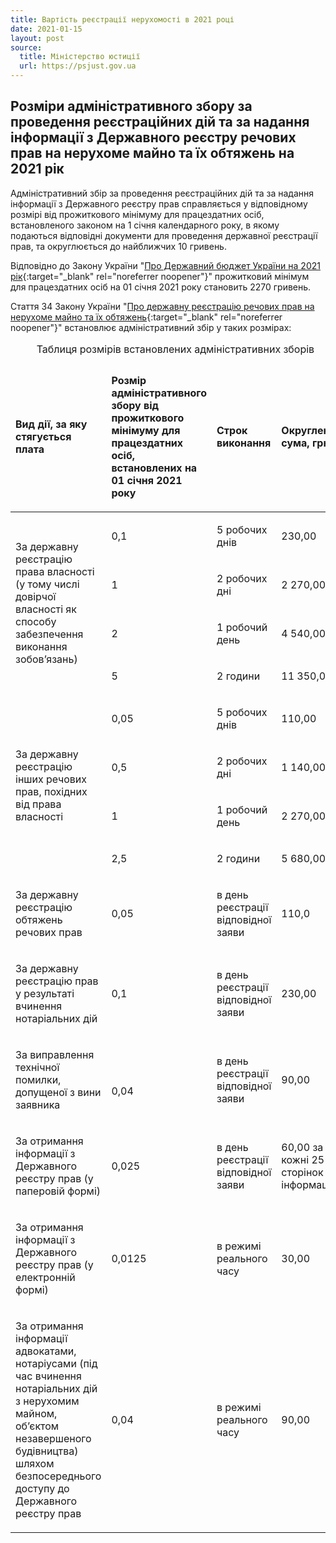 ```yaml
---
title: Вартість реєстрації нерухомості в 2021 році
date: 2021-01-15
layout: post
source:
  title: Міністерство юстиції
  url: https://psjust.gov.ua
---
```


## Розміри адміністративного збору за проведення реєстраційних дій та за надання інформації з Державного реєстру речових прав на нерухоме майно та їх обтяжень на 2021 рік

Адміністративний збір за проведення реєстраційних дій та за надання інформації з Державного реєстру прав справляється у відповідному розмірі від прожиткового мінімуму для працездатних осіб, встановленого законом на 1 січня календарного року, в якому подаються відповідні документи для проведення державної реєстрації прав, та округлюється до найближчих 10 гривень.

Відповідно до Закону України "[Про Державний бюджет України на  2021 рік](https://zakon.rada.gov.ua/laws/show/1082-20#Text){:target="_blank" rel="noreferrer noopener"}" прожитковий мінімум для працездатних осіб на 01 січня 2021 року становить  2270 гривень.

Стаття 34 Закону України "[Про державну реєстрацію речових прав на нерухоме майно та їх обтяжень](https://zakon.rada.gov.ua/laws/show/1952-15#Text){:target="_blank" rel="noreferrer noopener"}" встановлює адміністративний збір у таких розмірах:

<div class="table-responsive">
<table class="table table-sm table-hover table-striped">
  <caption>Таблиця розмірів встановлених адміністративних зборів</caption>
  <thead>
    <tr>
      <td>
        <p><strong>Вид дії, </strong><strong>за яку стягується плата</strong></p>
      </td>
      <td>
        <p><strong>Розмір адміністративного збору від прожиткового мінімуму для працездатних осіб, встановлених на <br>01 січня 2021 року</strong></p>
      </td>
      <td>
        <p><strong>Строк виконання</strong></p>
      </td>
      <td>
        <p><strong>Округлена сума, грн.</strong></p>
      </td>
    </tr>
  </thead>
  <tbody>
    <tr>
      <td rowspan="4">
        <p>За державну реєстрацію права власності (у тому числі довірчої власності як способу забезпечення виконання зобов’язань)</p>
      </td>
      <td>
        <p>0,1</p>
      </td>
      <td>
        <p>5 робочих днів</p>
      </td>
      <td>
        <p>230,00</p>
      </td>
    </tr>
    <tr>
      <td>
        <p>1</p>
      </td>
      <td>
        <p>2 робочих дні</p>
      </td>
      <td>
        <p>2 270,00</p>
      </td>
    </tr>
    <tr>
      <td>
        <p>2</p>
      </td>
      <td>
        <p>1 робочий день</p>
      </td>
      <td>
        <p>4 540,00</p>
      </td>
    </tr>
    <tr>
      <td>
        <p>5</p>
      </td>
      <td>
        <p>2 години</p>
      </td>
      <td>
        <p>11 350,00</p>
      </td>
    </tr>
    <tr>
      <td rowspan="4">
        <p>За державну реєстрацію інших речових прав, похідних від права власності</p>
      </td>
      <td>
        <p>0,05</p>
      </td>
      <td>
        <p>5 робочих днів</p>
      </td>
      <td>
        <p>110,00</p>
      </td>
    </tr>
    <tr>
      <td>
        <p>0,5</p>
      </td>
      <td>
        <p>2 робочих дні</p>
      </td>
      <td>
        <p>1 140,00</p>
      </td>
    </tr>
    <tr>
      <td>
        <p>1</p>
      </td>
      <td>
        <p>1 робочий день</p>
      </td>
      <td>
        <p>2 270,00</p>
      </td>
    </tr>
    <tr>
      <td>
        <p>2,5</p>
      </td>
      <td>
        <p>2 години</p>
      </td>
      <td>
        <p>5 680,00</p>
      </td>
    </tr>
    <tr>
      <td>
        <p>За державну реєстрацію обтяжень речових прав</p>
      </td>
      <td>
        <p>0,05</p>
      </td>
      <td>
        <p>в день реєстрації відповідної заяви</p>
      </td>
      <td>
        <p>110,0</p>
      </td>
    </tr>
    <tr>
      <td>
        <p>За державну реєстрацію прав у результаті вчинення нотаріальних дій</p>
      </td>
      <td>
        <p>0,1</p>
      </td>
      <td>
        <p>в день реєстрації відповідної заяви</p>
      </td>
      <td>
        <p>230,00</p>
      </td>
    </tr>
    <tr>
      <td>
        <p>За виправлення технічної помилки, допущеної з вини заявника</p>
      </td>
      <td>
        <p>&nbsp;</p>
        <p>0,04</p>
      </td>
      <td>
        <p>в день реєстрації відповідної заяви</p>
      </td>
      <td>
        <p>90,00</p>
      </td>
    </tr>
    <tr>
      <td>
        <p>За отримання інформації з Державного реєстру прав (у паперовій формі)</p>
      </td>
      <td>
        <p>0,025</p>
      </td>
      <td>
        <p>в день реєстрації відповідної заяви</p>
      </td>
      <td>
        <p>60,00 за кожні 25 сторінок інформації</p>
      </td>
    </tr>
    <tr>
      <td>
        <p>За отримання інформації з Державного реєстру прав (у електронній формі)</p>
      </td>
      <td>
        <p>0,0125</p>
      </td>
      <td>
        <p>в режимі реального часу</p>
      </td>
      <td>
        <p>30,00</p>
      </td>
    </tr>
    <tr>
      <td>
        <p>За отримання інформації адвокатами, нотаріусами (під час вчинення нотаріальних дій з нерухомим майном, об’єктом незавершеного будівництва) шляхом безпосереднього доступу до Державного реєстру прав</p>
      </td>
      <td>
        <p>0,04</p>
      </td>
      <td>
        <p>в режимі реального часу</p>
      </td>
      <td>
        <p>90,00</p>
      </td>
    </tr>
  </tbody>
</table>
</div>

